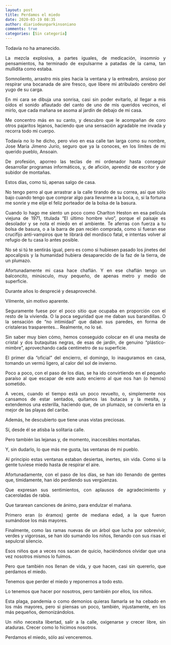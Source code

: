 ```yaml
---
layout: post
title: Perdamos el miedo
date: 2020-03-19 08:35
author: diariodeunparkinsoniano
comments: true
categories: [Sin categoría]
---
```

<p style="text-align:justify;">Todavía no ha amanecido.</p>
<p style="text-align:justify;">La mezcla explosiva, a partes iguales, de medicación, insomnio y pensamientos, ha terminado de expulsarme a patadas de la cama, tan mullidita como estaba.</p>
<p style="text-align:justify;">Somnoliento, arrastro mis pies hacia la ventana y la entreabro, ansioso por respirar una bocanada de aire fresco, que libere mi atribulado cerebro del yugo de su carga.</p>
<p style="text-align:justify;">En mi cara se dibuja una sonrisa, casi sin poder evitarlo, al llegar a mis oídos el sonido aflautado del canto de uno de mis queridos vecinos, el mirlo, que cada mañana se asoma al jardín de debajo de mi casa.</p>
<p style="text-align:justify;">Me concentro más en su canto, y descubro que le acompañan de coro otros pajaritos lejanos, haciendo que una sensación agradable me invada y recorra todo mi cuerpo.</p>
<p style="text-align:justify;">Todavía no lo he dicho, pero vivo en esa calle tan larga como su nombre, Jose María Jimeno Jurío, seguro que ya la conoces, en los límites de mi querido pueblo, Ansoain.</p>
<p style="text-align:justify;">De profesión, aporreo las teclas de mi ordenador hasta conseguir desarrollar programas informáticos, y, de afición, aprendiz de escritor y de subidor de montañas.</p>
<p style="text-align:justify;">Estos días, como tú, apenas salgo de casa.</p>
<p style="text-align:justify;">No tengo perro al que arrastrar a la calle tirando de su correa, así que sólo bajo cuando tengo que comprar algo para llevarme a la boca, o, si la fortuna me sonríe y me elije el feliz porteador de la bolsa de la basura.</p>
<p style="text-align:justify;">Cuando lo hago me siento un poco como Charlton Heston en esa película viejuna de 1971, titulada “El último hombre vivo”, porque el paisaje es desolador y se nota el miedo en el ambiente. Te aferras con fuerza a tu bolsa de basura, o a la barra de pan recién comprada, como si fueran ese crucifijo anti-vampiros que te librará del mordisco fatal, e intentas volver al refugio de tu casa lo antes posible.</p>
<p style="text-align:justify;">No sé si tú te sentirás igual, pero es como si hubiesen pasado los jinetes del apocalipsis y la humanidad hubiera desaparecido de la faz de la tierra, de un plumazo.</p>
<p style="text-align:justify;">Afortunadamente mi casa hace chaflán. Y en ese chaflán tengo un balconcito, minúsculo, muy pequeño, de apenas metro y medio de superficie.</p>
<p style="text-align:justify;">Durante años lo desprecié y desaproveché.</p>
<p style="text-align:justify;">Vilmente, sin motivo aparente.</p>
<p style="text-align:justify;">Seguramente fuese por el poco sitio que ocupaba en proporción con el resto de la vivienda. O la poca seguridad que me daban sus barandillas. O la sensación de “no intimidad” que daban sus paredes, en forma de cristaleras trasparentes… Realmente, no lo sé.</p>
<p style="text-align:justify;">Sin saber muy bien cómo, hemos conseguido colocar en él una mesita de cristal y dos butaquitas negras, de esas de jardín, de genuino “plástico-mimbre”, aprovechando cada centímetro de su superficie.</p>
<p style="text-align:justify;">El primer día “oficial” del encierro, el domingo, lo inauguramos en casa, tomando un vermú ligero, al calor del sol de invierno.</p>
<p style="text-align:justify;">Poco a poco, con el paso de los días, se ha ido convirtiendo en el pequeño paraíso al que escapar de este auto encierro al que nos han (o hemos) sometido.</p>
<p style="text-align:justify;">A veces, cuando el tiempo está un poco revuelto, o, simplemente nos cansamos de estar sentados, quitamos las butacas y la mesita, y extendemos una esterilla, haciendo que, de un plumazo, se convierta en la mejor de las playas del caribe.</p>
<p style="text-align:justify;">Además, he descubierto que tiene unas vistas preciosas.</p>
<p style="text-align:justify;">Sí, desde él se atisba la solitaria calle.</p>
<p style="text-align:justify;">Pero también las lejanas y, de momento, inaccesibles montañas.</p>
<p style="text-align:justify;">Y, sin dudarlo, lo que más me gusta, las ventanas de mi pueblo.</p>
<p style="text-align:justify;">Al principio estas ventanas estaban desiertas, inertes, sin vida. Como si la gente tuviese miedo hasta de respirar el aire.</p>
<p style="text-align:justify;">Afortunadamente, con el paso de los días, se han ido llenando de gentes que, tímidamente, han ido perdiendo sus vergüenzas.</p>
<p style="text-align:justify;">Que expresan sus sentimientos, con aplausos de agradecimiento y caceroladas de rabia.</p>
<p style="text-align:justify;">Que tararean canciones de ánimo, para endulzar el mañana.</p>
<p style="text-align:justify;">Primero eran (o éramos) gente de mediana edad, a la que fueron sumándose los más mayores.</p>
<p style="text-align:justify;">Finalmente, como las ramas nuevas de un árbol que lucha por sobrevivir, verdes y vigorosas, se han ido sumando los niños, llenando con sus risas el sepulcral silencio.</p>
<p style="text-align:justify;">Esos niños que a veces nos sacan de quicio, haciéndonos olvidar que una vez nosotros mismos lo fuimos.</p>
<p style="text-align:justify;">Pero que también nos llenan de vida, y que hacen, casi sin quererlo, que perdamos el miedo.</p>
<p style="text-align:justify;">Tenemos que perder el miedo y reponernos a todo esto.</p>
<p style="text-align:justify;">Lo tenemos que hacer por nosotros, pero también por ellos, los niños.</p>
<p style="text-align:justify;">Esta plaga, pandemia o como demonios quieras llamarla se ha cebado en los más mayores, pero si piensas un poco, también, injustamente, en los más pequeños, demonizándolos.</p>
<p style="text-align:justify;">Un niño necesita libertad, salir a la calle, oxigenarse y crecer libre, sin ataduras. Crecer como lo hicimos nosotros.</p>
<p style="text-align:justify;">Perdamos el miedo, sólo así venceremos.</p>
